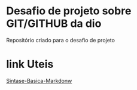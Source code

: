 # Desafio de projeto sobre GIT/GITHUB da dio
Repositório  criado para o  desafio de projeto

# link Uteis
[Sintase-Basica-Markdonw](https://markdown.net.br/sintaxe-basica/)
